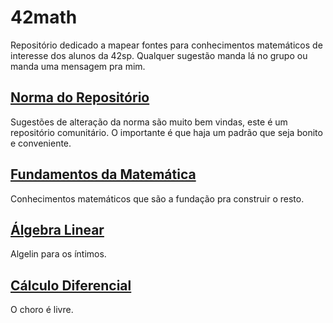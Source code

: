 # 42math
Repositório dedicado a mapear fontes para conhecimentos matemáticos de interesse dos alunos da 42sp. Qualquer sugestão manda lá no grupo ou manda uma mensagem pra mim.

## [Norma do Repositório](https://github.com/vinicius111andrade/42math/blob/main/norma_do_repo.md)  
Sugestões de alteração da norma são muito bem vindas, este é um repositório comunitário. O importante é que haja um padrão que seja bonito e conveniente.

## [Fundamentos da Matemática](https://github.com/vinicius111andrade/42math/blob/main/fundamentos.md)  
Conhecimentos matemáticos que são a fundação pra construir o resto.

## [Álgebra Linear](https://github.com/vinicius111andrade/42math/blob/main/algebra_linear.md)  
Algelin para os íntimos.

## [Cálculo Diferencial](https://github.com/vinicius111andrade/42math/edit/main/calculus.md)  
O choro é livre.
